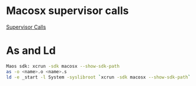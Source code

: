 
# Macosx supervisor calls

[Supervisor Calls](https://opensource.apple.com/source/xnu/xnu-1504.3.12/bsd/kern/syscalls.master)

# As and Ld


```bash
Maos sdk: xcrun -sdk macosx --show-sdk-path
as -o <name>.o <name>.s
ld -e _start -l System -syslibroot `xcrun -sdk macosx --show-sdk-path` -arch arm64 -o <name> <name>.o
```

